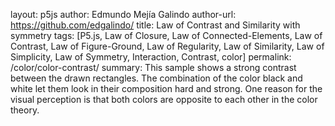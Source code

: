 layout: p5js
author: Edmundo Mejía Galindo
author-url: https://github.com/edgalindo/
title: Law of Contrast and Similarity with symmetry
tags: [P5.js, Law of Closure, Law of Connected-Elements, Law of Contrast, Law of Figure-Ground, Law of Regularity, Law of Similarity, Law of Simplicity, Law of Symmetry, Interaction, Contrast, color]
permalink: /color/color-contrast/
summary: This sample shows a strong contrast between the drawn rectangles. The combination of the color black and white let them look in their composition hard and strong. One reason for the visual perception is that both colors are opposite to each other in the color theory.
